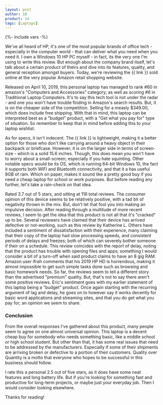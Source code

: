```yaml
---
layout: post
author: 10
product: 14
tags: [Laptops]
---
```


{%- include vars -%}

We've all heard of HP, it's one of the most popular brands of office tech - especially in the computer world - that can deliver what you need when you need it. I own a Windows 10 HP PC myself - in fact, its the very one I'm using to write this review. But enough about the company brand itself, let's talk about a certain product of theirs and dive into its features, quality, and general reception amongst buyers. Today, we're reviewing the {{ link }} sold online at the very popular Amazon retail shopping website.

Released on April 10, 2019, this personal laptop has managed to rank #60 in amazon's "Computers and Accessories" category; as well as scoring #6 in Traditional Laptop Computers. It's to say this tech tool is not under the radar - and one you won't have trouble finding in Amazon's search results. But, it is on the cheaper side of the competition. Selling for a measly $349.00, which does include free shipping. With that in mind, this laptop can be interpreted best as a "budget" product, with a "Get what you pay for" type of situation. So remember to keep that in mind before adding this to your laptop wishlist.

As for specs, it isn't indecent. The {{ link }} is lightweight, making it a better option for those who don't like carrying around a heavy object in their backpack or briefcase. However, it is on the larger side in terms of screen-size - which is a solid 15.6 inches. Though, this does mean you won't have to worry about a small-screen; especially if you hate squinting. Other notable specs would be its OS, which is running 64-bit Windows 10, the fact it supports both WIFI and Bluetooth connectivity, and that it a has useful 8GB of ram. Which on paper, makes it sound like a pretty good buy if you need a cheap laptop for school or work purposes. But before reading any further, let's take a rain-check on that idea.

Rated 3.7 out of 5 stars, and sitting at 116 total reviews. The consumer opinion of this device seems to be relatively positive, with a tad bit of negativity thrown in the mix. But, don't let that fool you into making an impulsive decision. After reading through a multitude of more recent reviews, I seem to get the idea that this product is not all that it's "cracked" up to be. Several reviewers have claimed that their device has arrived defective or not-working, such as this review by Katherine L. Others have included a sentiment of dissatisfaction with their experience, many claiming that their copy of the laptop had slow processing speeds, and consistent periods of delays and freezes; both of which can severely bother someone if their on a schedule. This review coincides with the report of delay, noting that the product has trouble with opening files and apps; something I would consider a bit of a turn-off when said product claims to have an 8 gig RAM. Amazon user ifrah comments that his 2019 HP HD is horrendous, making it almost impossible to get such simple tasks done such as browsing and basic homework needs. So far, the reviews seem to tell a different story than the advertised "premium" quality. But, that's not to say there aren't some positive reviews. Eric's sentiment goes with my earlier statement of this laptop being a "budget" product. Once again starting with the recurring argument of lag and delay, he goes on to however say it works decently for basic word applications and streaming sites, and that you do get what you pay for; an opinion we seem to share.

### Conclusion

From the overall responses I've gathered about this product, many people seem to agree on one almost universal opinion. This laptop is a decent cheap buy for somebody who needs something basic, like a middle school or high school student. But other than that, it has some real issues that need to be addressed by the manufacturers. Especially if some of their shipments are arriving broken or defective to a portion of their customers. Quality over Quantity is a motto that everyone who hopes to be successful in this business should follow.

I rate this a personal 2.5 out of five stars, as it does have some neat features and long battery life. But if you're looking for something fast and productive for long-term projects, or maybe just your everyday job. Then I would consider looking elsewhere.

Thanks for reading!
